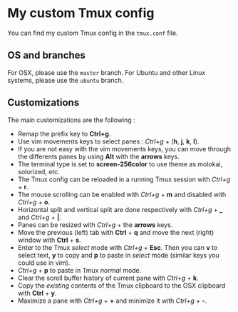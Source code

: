 # My custom Tmux config

You can find my custom Tmux config in the `tmux.conf` file.

## OS and branches

For OSX, please use the `master` branch.
For Ubuntu and other Linux systems, please use the `ubuntu` branch.

## Customizations

The main customizations are the following :

* Remap the prefix key to **Ctrl+g**.
* Use vim movements keys to select panes : *Ctrl+g* + (**h**, **j**, **k**, **l**).
* If you are not easy with the vim movements keys, you can move through the differents panes by using **Alt** with the **arrows** keys.
* The terminal type is set to **screen-256color** to use theme as molokai, solorized, etc.
* The Tmux config can be reloaded in a running Tmux session with *Ctrl+g* + **r**.
* The mouse scrolling can be enabled with *Ctrl+g* + **m** and disabled with *Ctrl+g* + **o**.
* Horizontal split and vertical split are done respectively with *Ctrl+g* + **_** and *Ctrl+g* + **|**.
* Panes can be resized with *Ctrl+g* + the **arrows** keys.
* Move the previous (left) tab with **Ctrl** + **q** and move the next (right) window with **Ctrl** + **s**.
* Enter to the Tmux *select* mode with *Ctrl+g* + **Esc**. Then you can **v** to select text, **y** to copy and **p** to paste in *select* mode (similar keys you could use in vim).
* *Ctrl+g* + **p** to paste in Tmux *normal* mode.
* Clear the scroll buffer history of current pane with *Ctrl+g* + **k**.
* Copy the *existing* contents of the Tmux clipboard to the OSX clipboard with **Ctrl** + **y**.
* Maximize a pane with *Ctrl+g* + **+** and minimize it with *Ctrl+g* + **-**.
